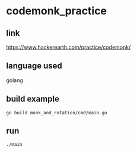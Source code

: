 # codemonk_practice

## link
https://www.hackerearth.com/practice/codemonk/

## language used
golang

## build example
```
go build monk_and_rotation/cmd/main.go
```

## run
```
./main
```
